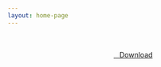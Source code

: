 ```yaml
---
layout: home-page
---
```

<br />

<br />

<center>
<a href="https://drive.google.com/uc?authuser=0&id=1Qpa4k8x7FhjCUC1jgYoVlTwjW2jKA99t&export=download" ><i class="fa fa-caret-down" aria-hidden="true"></i>&nbsp; &nbsp;Download</a>
</center>
